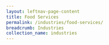 ```yaml
---
layout: leftnav-page-content
title: Food Services
permalink: /industries/food-services/
breadcrumb: Industries
collection_name: industries
---
```

